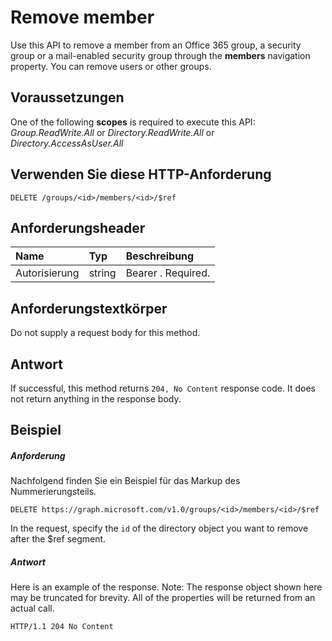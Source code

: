 # <a name="remove-member"></a>Remove member

Use this API to remove a member from an Office 365 group, a security group or a mail-enabled security group through the **members** navigation property. You can remove users or other groups.

## <a name="prerequisites"></a>Voraussetzungen
One of the following **scopes** is required to execute this API: *Group.ReadWrite.All* or *Directory.ReadWrite.All* or *Directory.AccessAsUser.All*

## <a name="http-request"></a>Verwenden Sie diese HTTP-Anforderung
<!-- { "blockType": "ignored" } -->
```http
DELETE /groups/<id>/members/<id>/$ref
```
## <a name="request-headers"></a>Anforderungsheader
| Name       | Typ | Beschreibung|
|:---------------|:--------|:----------|
| Autorisierung  | string  | Bearer <token>. Required. |

## <a name="request-body"></a>Anforderungstextkörper
Do not supply a request body for this method.

## <a name="response"></a>Antwort
If successful, this method returns `204, No Content` response code. It does not return anything in the response body.

## <a name="example"></a>Beispiel
##### <a name="request"></a>Anforderung
Nachfolgend finden Sie ein Beispiel für das Markup des Nummerierungsteils.
<!-- {
  "blockType": "request",
  "name": "create_directoryobject_from_group"
}-->
```http
DELETE https://graph.microsoft.com/v1.0/groups/<id>/members/<id>/$ref
```
In the request, specify the `id` of the directory object you want to remove after the $ref segment.

##### <a name="response"></a>Antwort
Here is an example of the response. Note: The response object shown here may be truncated for brevity. All of the properties will be returned from an actual call.
<!-- {
  "blockType": "response",
  "truncated": true,
  "@odata.type": "microsoft.graph.directoryObject"
} -->
```http
HTTP/1.1 204 No Content
```

<!-- uuid: 8fcb5dbc-d5aa-4681-8e31-b001d5168d79
2015-10-25 14:57:30 UTC -->
<!-- {
  "type": "#page.annotation",
  "description": "Create member",
  "keywords": "",
  "section": "documentation",
  "tocPath": ""
}-->